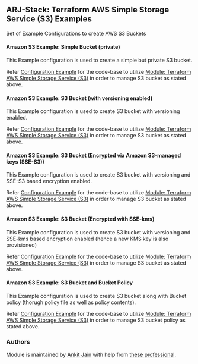 ## ARJ-Stack: Terraform AWS Simple Storage Service (S3) Examples

Set of Example Configurations to create AWS S3 Buckets

#### Amazon S3 Example: Simple Bucket (private)

This Example configuration is used to create a simple but private S3 bucket.

Refer [Configuration Example](https://github.com/ankit-jn/terraform-aws-examples/tree/main/aws-s3/s3-private) for the code-base to utilize [Module: Terraform AWS Simple Storage Service (S3)](https://github.com/ankit-jn/terraform-aws-s3) in order to manage S3 bucket as stated above.

#### Amazon S3 Example: S3 Bucket (with versioning enabled)

This Example configuration is used to create S3 bucket with versioning enabled.

Refer [Configuration Example](https://github.com/ankit-jn/terraform-aws-examples/tree/main/aws-s3/s3-versioned) for the code-base to utilize [Module: Terraform AWS Simple Storage Service (S3)](https://github.com/ankit-jn/terraform-aws-s3) in order to manage S3 bucket as stated above.

#### Amazon S3 Example: S3 Bucket (Encrypted via Amazon S3-managed keys (SSE-S3))

This Example configuration is used to create S3 bucket with versioning and SSE-S3 based encryption enabled.

Refer [Configuration Example](https://github.com/ankit-jn/terraform-aws-examples/tree/main/aws-s3/s3-encrypted) for the code-base to utilize [Module: Terraform AWS Simple Storage Service (S3)](https://github.com/ankit-jn/terraform-aws-s3) in order to manage S3 bucket as stated above.

#### Amazon S3 Example: S3 Bucket (Encrypted with SSE-kms)

This Example configuration is used to create S3 bucket with versioning and SSE-kms based encryption enabled (hence a new KMS key is also provisioned)

Refer [Configuration Example](https://github.com/ankit-jn/terraform-aws-examples/tree/main/aws-s3/s3-encrypted-kms) for the code-base to utilize [Module: Terraform AWS Simple Storage Service (S3)](https://github.com/ankit-jn/terraform-aws-s3) in order to manage S3 bucket as stated above.

#### Amazon S3 Example: S3 Bucket and Bucket Policy

This Example configuration is used to create S3 bucket along with Bucket policy (thorugh policy file as well as policy contents).

Refer [Configuration Example](https://github.com/ankit-jn/terraform-aws-examples/tree/main/aws-s3/s3-bucket-policy) for the code-base to utilize [Module: Terraform AWS Simple Storage Service (S3)](https://github.com/ankit-jn/terraform-aws-s3) in order to manage S3 bucket policy as stated above.

### Authors

Module is maintained by [Ankit Jain](https://github.com/ankit-jn) with help from [these professional](https://github.com/ankit-jn/terraform-aws-examples/graphs/contributors).